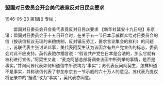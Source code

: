 ### 盟国对日委员会开会美代表竟反对日民众要求

1946-05-23
第1版()
专栏：

　　盟国对日委员会开会美代表竟反对日民众要求
    【新华社延安十九日电】东京讯：盟国对日委员会于十五日开会时，在关于五一节日本示威群众给对日委员会的信（按该信抗议无理的米粮统制，反对镇压劳工，要求言论集会的权利）的问题上，苏联代表主张讨论此事，美代表阿契生认为该函含有共产党宣传的标志，委员会对此不应支持。英代表鲍尔插言说：“假设共产党在日本是合法的，那么它就有权利进行宣传。”阿契生又说：“麦克阿瑟总部将调查该函中所列举的事情，是否是事实，”并询问苏代表如何知道信中所说均为“事实”；苏代表反问阿契生，怎样知道不是事实，并称该信代表了参加东京五一节示威的六十万人的意见。苏代表乃提议将记录中的“据说”改为“事实”，英代表亦同意。
